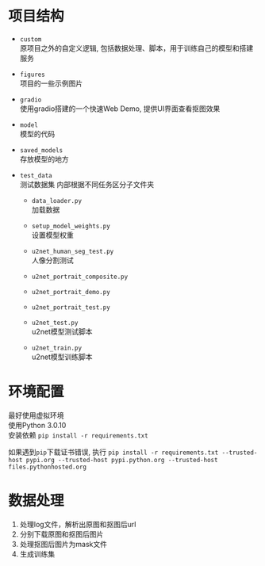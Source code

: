 # 项目结构

- `custom`  
原项目之外的自定义逻辑, 包括数据处理、脚本，用于训练自己的模型和搭建服务

- `figures`  
项目的一些示例图片
- `gradio`  
使用gradio搭建的一个快速Web Demo, 提供UI界面查看抠图效果
- `model`  
模型的代码
- `saved_models`  
存放模型的地方 
- `test_data`  
测试数据集 内部根据不同任务区分子文件夹

    - `data_loader.py`  
    加载数据  
    
    - `setup_model_weights.py`  
    设置模型权重  

    -  `u2net_human_seg_test.py`  
    人像分割测试  

    - `u2net_portrait_composite.py`  

    - `u2net_portrait_demo.py`  

    - `u2net_portrait_test.py`  

    - `u2net_test.py`   
    u2net模型测试脚本  

    - `u2net_train.py`  
    u2net模型训练脚本  

# 环境配置
最好使用虚拟环境  
使用Python 3.0.10   
安装依赖 `pip install -r requirements.txt`  

如果遇到`pip`下载证书错误, 执行 `pip install -r requirements.txt --trusted-host pypi.org --trusted-host pypi.python.org --trusted-host files.pythonhosted.org`

# 数据处理
1. 处理log文件，解析出原图和抠图后url
2. 分别下载原图和抠图后图片
3. 处理抠图后图片为mask文件
4. 生成训练集